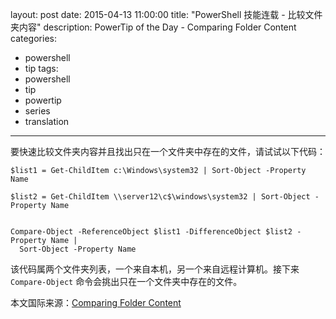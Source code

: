 ﻿layout: post
date: 2015-04-13 11:00:00
title: "PowerShell 技能连载 - 比较文件夹内容"
description: PowerTip of the Day - Comparing Folder Content
categories:
- powershell
- tip
tags:
- powershell
- tip
- powertip
- series
- translation
---
要快速比较文件夹内容并且找出只在一个文件夹中存在的文件，请试试以下代码：

    $list1 = Get-ChildItem c:\Windows\system32 | Sort-Object -Property Name
    
    $list2 = Get-ChildItem \\server12\c$\windows\system32 | Sort-Object -Property Name
    
    
    Compare-Object -ReferenceObject $list1 -DifferenceObject $list2 -Property Name | 
      Sort-Object -Property Name

该代码属两个文件夹列表，一个来自本机，另一个来自远程计算机。接下来 `Compare-Object` 命令会挑出只在一个文件夹中存在的文件。

<!--more-->
本文国际来源：[Comparing Folder Content](http://community.idera.com/powershell/powertips/b/tips/posts/comparing-folder-content)

